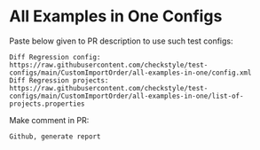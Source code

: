 # All Examples in One Configs
Paste below given to PR description to use such test configs:
```
Diff Regression config: https://raw.githubusercontent.com/checkstyle/test-configs/main/CustomImportOrder/all-examples-in-one/config.xml
Diff Regression projects: https://raw.githubusercontent.com/checkstyle/test-configs/main/CustomImportOrder/all-examples-in-one/list-of-projects.properties
```
Make comment in PR:
```
Github, generate report
```
